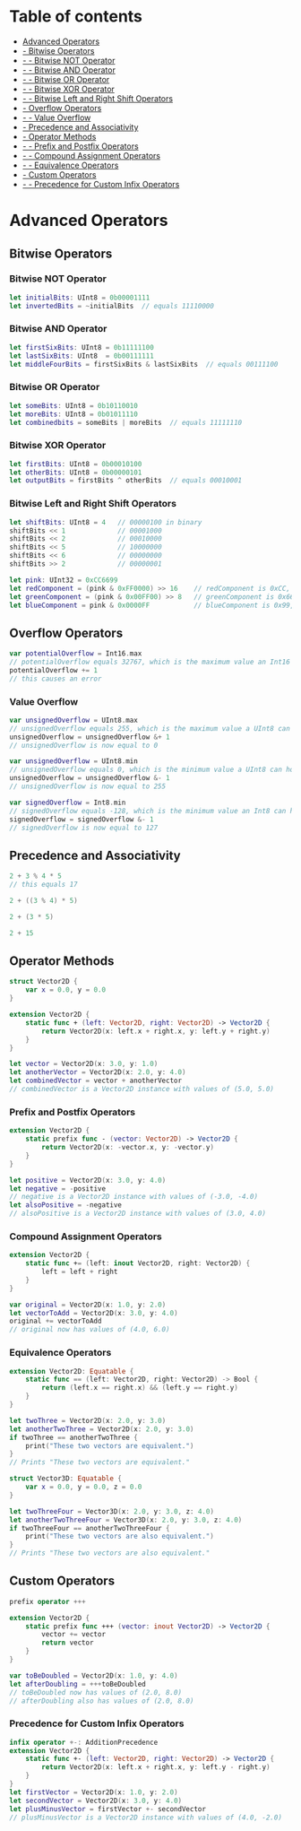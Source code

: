 # Table of contents
* [Advanced Operators](../chapters/AdvancedOperators.md#advanced-operators)
* [ - Bitwise Operators](../chapters/AdvancedOperators.md#bitwise-operators)
* [ - - Bitwise NOT Operator](../chapters/AdvancedOperators.md#bitwise-not-operator)
* [ - - Bitwise AND Operator](../chapters/AdvancedOperators.md#bitwise-and-operator)
* [ - - Bitwise OR Operator](../chapters/AdvancedOperators.md#bitwise-or-operator)
* [ - - Bitwise XOR Operator](../chapters/AdvancedOperators.md#bitwise-xor-operator)
* [ - - Bitwise Left and Right Shift Operators](../chapters/AdvancedOperators.md#bitwise-left-and-right-shift-operators)
* [ - Overflow Operators](../chapters/AdvancedOperators.md#overflow-operators)
* [ - - Value Overflow](../chapters/AdvancedOperators.md#value-overflow)
* [ - Precedence and Associativity](../chapters/AdvancedOperators.md#precedence-and-associativity)
* [ - Operator Methods](../chapters/AdvancedOperators.md#operator-methods)
* [ - - Prefix and Postfix Operators](../chapters/AdvancedOperators.md#prefix-and-postfix-operators)
* [ - - Compound Assignment Operators](../chapters/AdvancedOperators.md#compound-assignment-operators)
* [ - - Equivalence Operators](../chapters/AdvancedOperators.md#equivalence-operators)
* [ - Custom Operators](../chapters/AdvancedOperators.md#custom-operators)
* [ - - Precedence for Custom Infix Operators](../chapters/AdvancedOperators.md#precedence-for-custom-infix-operators)

# Advanced Operators

## Bitwise Operators

### Bitwise NOT Operator

```Swift
let initialBits: UInt8 = 0b00001111
let invertedBits = ~initialBits  // equals 11110000
```

### Bitwise AND Operator

```Swift
let firstSixBits: UInt8 = 0b11111100
let lastSixBits: UInt8  = 0b00111111
let middleFourBits = firstSixBits & lastSixBits  // equals 00111100
```

### Bitwise OR Operator

```Swift
let someBits: UInt8 = 0b10110010
let moreBits: UInt8 = 0b01011110
let combinedbits = someBits | moreBits  // equals 11111110
```

### Bitwise XOR Operator

```Swift
let firstBits: UInt8 = 0b00010100
let otherBits: UInt8 = 0b00000101
let outputBits = firstBits ^ otherBits  // equals 00010001
```

### Bitwise Left and Right Shift Operators

```Swift
let shiftBits: UInt8 = 4   // 00000100 in binary
shiftBits << 1             // 00001000
shiftBits << 2             // 00010000
shiftBits << 5             // 10000000
shiftBits << 6             // 00000000
shiftBits >> 2             // 00000001
```

```Swift
let pink: UInt32 = 0xCC6699
let redComponent = (pink & 0xFF0000) >> 16    // redComponent is 0xCC, or 204
let greenComponent = (pink & 0x00FF00) >> 8   // greenComponent is 0x66, or 102
let blueComponent = pink & 0x0000FF           // blueComponent is 0x99, or 153
```

## Overflow Operators

```Swift
var potentialOverflow = Int16.max
// potentialOverflow equals 32767, which is the maximum value an Int16 can hold
potentialOverflow += 1
// this causes an error
```

### Value Overflow

```Swift
var unsignedOverflow = UInt8.max
// unsignedOverflow equals 255, which is the maximum value a UInt8 can hold
unsignedOverflow = unsignedOverflow &+ 1
// unsignedOverflow is now equal to 0
```

```Swift
var unsignedOverflow = UInt8.min
// unsignedOverflow equals 0, which is the minimum value a UInt8 can hold
unsignedOverflow = unsignedOverflow &- 1
// unsignedOverflow is now equal to 255
```

```Swift
var signedOverflow = Int8.min
// signedOverflow equals -128, which is the minimum value an Int8 can hold
signedOverflow = signedOverflow &- 1
// signedOverflow is now equal to 127
```

## Precedence and Associativity

```Swift
2 + 3 % 4 * 5
// this equals 17
```

```Swift
2 + ((3 % 4) * 5)
```

```Swift
2 + (3 * 5)
```

```Swift
2 + 15
```

## Operator Methods

```Swift
struct Vector2D {
    var x = 0.0, y = 0.0
}

extension Vector2D {
    static func + (left: Vector2D, right: Vector2D) -> Vector2D {
        return Vector2D(x: left.x + right.x, y: left.y + right.y)
    }
}
```

```Swift
let vector = Vector2D(x: 3.0, y: 1.0)
let anotherVector = Vector2D(x: 2.0, y: 4.0)
let combinedVector = vector + anotherVector
// combinedVector is a Vector2D instance with values of (5.0, 5.0)
```

### Prefix and Postfix Operators

```Swift
extension Vector2D {
    static prefix func - (vector: Vector2D) -> Vector2D {
        return Vector2D(x: -vector.x, y: -vector.y)
    }
}
```

```Swift
let positive = Vector2D(x: 3.0, y: 4.0)
let negative = -positive
// negative is a Vector2D instance with values of (-3.0, -4.0)
let alsoPositive = -negative
// alsoPositive is a Vector2D instance with values of (3.0, 4.0)
```

### Compound Assignment Operators

```Swift
extension Vector2D {
    static func += (left: inout Vector2D, right: Vector2D) {
        left = left + right
    }
}
```

```Swift
var original = Vector2D(x: 1.0, y: 2.0)
let vectorToAdd = Vector2D(x: 3.0, y: 4.0)
original += vectorToAdd
// original now has values of (4.0, 6.0)
```

### Equivalence Operators

```Swift
extension Vector2D: Equatable {
    static func == (left: Vector2D, right: Vector2D) -> Bool {
        return (left.x == right.x) && (left.y == right.y)
    }
}
```

```Swift
let twoThree = Vector2D(x: 2.0, y: 3.0)
let anotherTwoThree = Vector2D(x: 2.0, y: 3.0)
if twoThree == anotherTwoThree {
    print("These two vectors are equivalent.")
}
// Prints "These two vectors are equivalent."
```

```Swift
struct Vector3D: Equatable {
    var x = 0.0, y = 0.0, z = 0.0
}

let twoThreeFour = Vector3D(x: 2.0, y: 3.0, z: 4.0)
let anotherTwoThreeFour = Vector3D(x: 2.0, y: 3.0, z: 4.0)
if twoThreeFour == anotherTwoThreeFour {
    print("These two vectors are also equivalent.")
}
// Prints "These two vectors are also equivalent."
```

## Custom Operators

```Swift
prefix operator +++
```

```Swift
extension Vector2D {
    static prefix func +++ (vector: inout Vector2D) -> Vector2D {
        vector += vector
        return vector
    }
}

var toBeDoubled = Vector2D(x: 1.0, y: 4.0)
let afterDoubling = +++toBeDoubled
// toBeDoubled now has values of (2.0, 8.0)
// afterDoubling also has values of (2.0, 8.0)
```

### Precedence for Custom Infix Operators

```Swift
infix operator +-: AdditionPrecedence
extension Vector2D {
    static func +- (left: Vector2D, right: Vector2D) -> Vector2D {
        return Vector2D(x: left.x + right.x, y: left.y - right.y)
    }
}
let firstVector = Vector2D(x: 1.0, y: 2.0)
let secondVector = Vector2D(x: 3.0, y: 4.0)
let plusMinusVector = firstVector +- secondVector
// plusMinusVector is a Vector2D instance with values of (4.0, -2.0)
```

